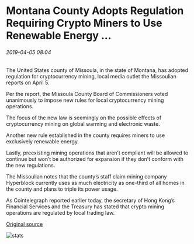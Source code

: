 # Montana County Adopts Regulation Requiring Crypto Miners to Use Renewable Energy ...

###### 2019-04-05 08:04

The United States county of Missoula, in the state of Montana, has adopted regulation for cryptocurrency mining, local media outlet the Missoulian reports on April 5.

Per the report, the Missoula County Board of Commissioners voted unanimously to impose new rules for local cryptocurrency mining operations.

The focus of the new law is seemingly on the possible effects of cryptocurrency mining on global warming and electronic waste.

Another new rule established in the county requires miners to use exclusively renewable energy.

Lastly, preexisting mining operations that aren’t compliant will be allowed to continue but won’t be authorized for expansion if they don’t conform with the new regulations.

The Missoulian notes that the county’s staff claim mining company Hyperblock currently uses as much electricity as one-third of all homes in the county and plans to triple its power usage.

As Cointelegraph reported earlier today, the secretary of Hong Kong’s Financial Services and the Treasury has stated that crypto mining operations are regulated by local trading law.

[Original source](https://cointelegraph.com/news/montana-county-adopts-regulation-requiring-crypto-miners-to-use-renewable-energy)

![stats](https://c.statcounter.com/11760860/0/a89fa40b/1/ "stats")